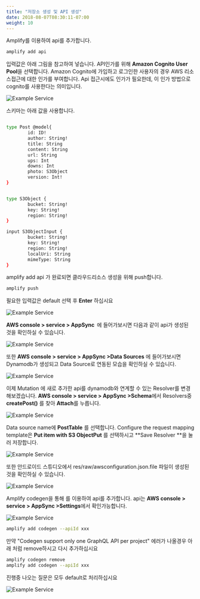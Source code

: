 ```yaml
---
title: "저장소 생성 및 API 생성"
date: 2018-08-07T08:30:11-07:00
weight: 10
---
```




Amplify를 이용하여 api를 추가합니다.  

```bash
amplify add api 
```

입력값은 아래 그림을 참고하여 넣습니다. API인가를 위해 **Amazon Cognito User Pool**을 선택합니다. Amazon Cognito에 가입하고 로그인한 사용자의 경우 AWS 리소스접근에 대한 인가를 부여합니다. Api 접근시에도 인가가 필요한데, 이 인가 방법으로 cognito를 사용한다는 의미입니다.  

![Example Service](/images/addapi.png)

스키마는 아래 값을 사용합니다. 

```bash

type Post @model{
        id: ID!
        author: String!
        title: String
        content: String
        url: String
        ups: Int
        downs: Int
        photo: S3Object
        version: Int!
}


type S3Object {
        bucket: String!
        key: String!
        region: String!
}

input S3ObjectInput {
        bucket: String!
        key: String!
        region: String!
        localUri: String
        mimeType: String
}
```

amplify add api 가 완료되면 클라우드리소스 생성을 위해 push합니다.

```bash
amplify push
```

필요한 입력값은 default 선택 후 **Enter** 하십시요

![Example Service](/images/apipush.png)

<b>AWS console > service > AppSync  </b>에 들어가보시면 다음과 같이 api가 생성된 것을 확인하실 수 있습니다. 

![Example Service](/images/console-api.png)

또한 <b>AWS console > service > AppSync >Data Sources</b> 에 들어가보시면 Dynamodb가 생성되고 Data Source로 연동된 모습을 확인하실 수 있습니다. 

![Example Service](/images/console-api-ds.png)



이제 Mutation 에 새로 추가한 api를 dynamodb와 연계할 수 있는 Resolver를 변경 해보겠습니다. <b>AWS console > service > AppSync >Schema</b>에서 Resolvers중 **createPost()** 를 찾아 **Attach**를  누릅니다. 

![Example Service](/images/createpost.png)



Data source name에 **PostTable** 를 선택합니다. Configure the request mapping template은 **Put item with S3 ObjectPut** 를 선택하시고 **Save Resolver **을 눌러 저장합니다. 

![Example Service](/images/console-cr-create.png)



또한 안드로이드 스튜디오에서 res/raw/awsconfiguration.json.file 파일이 생성된 것을 확인하실 수 있습니다. 

![Example Service](/images/json-appsync.png)

Amplify codegen을 통해 를 이용하여 api를 추가합니다.  api는 <b>AWS console > service > AppSync >Settings</b>에서 확인가능합니다. 

![Example Service](/images/console-codeapi.png)

```bash
amplify add codegen --apiId xxx
```

만약 "Codegen support only one GraphQL API per project" 에러가 나올경우 아래 처럼 remove하시고 다시 추가하십시요

```bash
amplify codegen remove
amplify add codegen --apiId xxx
```



진행중 나오는 질문은 모두 default로 처리하십시요

![Example Service](/images/codeapi.png)